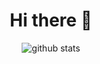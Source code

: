 <h1 align="center">Hi there 👋 </h3>

<p align="center">
  <img src="https://github-readme-stats.vercel.app/api?username=syeehyn&hide=stars,prs,issues,contribs&count_private=true&hide_title=true" alt="github stats" />
</p>

<p align="center>
   <img src="https://github-readme-stats.vercel.app/api/top-langs/?username=syeehyn&hide=jupyter%20notebook" alt="language"/>
</p>



